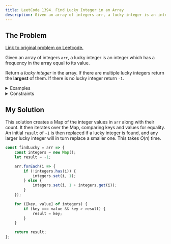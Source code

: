 ```yaml
---
title: LeetCode 1394. Find Lucky Integer in an Array
description: Given an array of integers arr, a lucky integer is an integer which has a frequency in the array equal to its value.
---
```


## The Problem

[Link to original problem on Leetcode.](https://leetcode.com/problems/find-lucky-integer-in-an-array/)

Given an array of integers `arr`, a lucky integer is an integer which has a frequency in the array equal to its value.

Return a _lucky integer_ in the array. If there are multiple lucky integers return the **largest** of them. If there is no lucky integer return `-1`.

<details>
<summary>Examples</summary>

Example 1:

```
Input: arr = [2,2,3,4]
Output: 2
Explanation: The only lucky number in the array is 2 because frequency[2] == 2.
```

Example 2:

```
Input: arr = [1,2,2,3,3,3]
Output: 3
Explanation: 1, 2 and 3 are all lucky numbers, return the largest of them.
```

Example 3:

```
Input: arr = [2,2,2,3,3]
Output: -1
Explanation: There are no lucky numbers in the array.
```

Example 4:

```
Input: arr = [5]
Output: -1
```

Example 5:

```
Input: arr = [7,7,7,7,7,7,7]
Output: 7
```

</details>

<details>
<summary>Constraints</summary>

- `1 <= arr.length <= 500`
- `1 <= arr[i] <= 500`
</details>

## My Solution

This solution creates a Map of the integer values in `arr` along with their count. It then iterates over the Map, comparing keys and values for equality. An initial `result` of `-1` is then replaced if a lucky integer is found, and any larger lucky integer will in turn replace a smaller one. This takes $O(n)$ time.

```javascript
const findLucky = arr => {
	const integers = new Map();
	let result = -1;

	arr.forEach(i => {
		if (!integers.has(i)) {
			integers.set(i, 1);
		} else {
			integers.set(i, 1 + integers.get(i));
		}
	});

	for ([key, value] of integers) {
		if (key === value && key > result) {
			result = key;
		}
	}

	return result;
};
```
